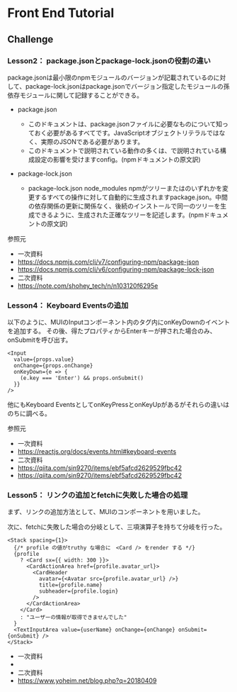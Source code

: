 # Front End Tutorial

## Challenge

### Lesson2： package.jsonとpackage-lock.jsonの役割の違い
package.jsonは最小限のnpmモジュールのバージョンが記載されているのに対して、package-lock.jsonはpackage.jsonでバージョン指定したモジュールの孫依存モジュールに関して記録することができる。


- package.json
  - このドキュメントは、package.jsonファイルに必要なものについて知っておく必要があるすべてです。JavaScriptオブジェクトリテラルではなく、実際のJSONである必要があります。
  - このドキュメントで説明されている動作の多くは、で説明されている構成設定の影響を受けますconfig。(npmドキュメントの原文訳)

- package-lock.json
  - package-lock.json node_modules npmがツリーまたはのいずれかを変更するすべての操作に対して自動的に生成されますpackage.json。中間の依存関係の更新に関係なく、後続のインストールで同一のツリーを生成できるように、生成された正確なツリーを記述します。(npmドキュメントの原文訳)


参照元
- 一次資料
- https://docs.npmjs.com/cli/v7/configuring-npm/package-json
- https://docs.npmjs.com/cli/v6/configuring-npm/package-lock-json
- 二次資料
- https://note.com/shohey_tech/n/n103120f6295e


### Lesson4： Keyboard Eventsの追加

以下のように、MUIのInputコンポーネント内のタグ内にonKeyDownのイベントを追加する。
その後、得たプロパティからEnterキーが押された場合のみ、onSubmitを呼び出す。
```
<Input
  value={props.value}
  onChange={props.onChange}
  onKeyDown={e => {
    (e.key === 'Enter') && props.onSubmit()
  }}
/>
```

他にもKeyboard EventsとしてonKeyPressとonKeyUpがあるがそれらの違いはのちに調べる。

参照元
- 一次資料
- https://reactjs.org/docs/events.html#keyboard-events
- 二次資料
- https://qiita.com/sin9270/items/ebf5afcd2629529fbc42
- https://qiita.com/sin9270/items/ebf5afcd2629529fbc42

### Lesson5： リンクの追加とfetchに失敗した場合の処理

まず、リンクの追加方法として、MUIの<CardActionArea>コンポーネントを用いました。
  
次に、fetchに失敗した場合の分岐として、三項演算子を持ちて分岐を行った。
  
```
<Stack spacing={1}>
  {/* profile の値がtruthy な場合に　<Card /> をrender する */}
  {profile
    ? <Card sx={{ width: 300 }}>
      <CardActionArea href={profile.avatar_url}>
        <CardHeader
          avatar={<Avatar src={profile.avatar_url} />}
          title={profile.name}
          subheader={profile.login}
        />
      </CardActionArea>
    </Card>
    : "ユーザーの情報が取得できませんでした"
  }
  <TextInputArea value={userName} onChange={onChange} onSubmit={onSubmit} />
</Stack>
```
  
- 一次資料
- 
- 二次資料
- https://www.yoheim.net/blog.php?q=20180409
